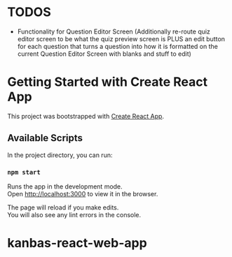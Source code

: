 # TODOS
- Functionality for Question Editor Screen (Additionally re-route quiz editor screen to be what the quiz preview screen is PLUS an edit button for each question that turns a question into how it is formatted on the current Question Editor Screen with blanks and stuff to edit)

# Getting Started with Create React App

This project was bootstrapped with [Create React App](https://github.com/facebook/create-react-app).

## Available Scripts

In the project directory, you can run:

### `npm start`

Runs the app in the development mode.\
Open [http://localhost:3000](http://localhost:3000) to view it in the browser.

The page will reload if you make edits.\
You will also see any lint errors in the console.

# kanbas-react-web-app
